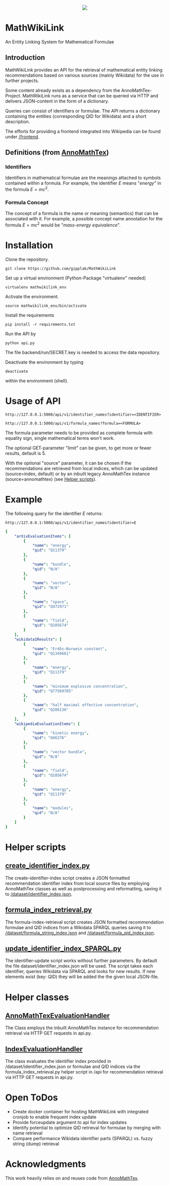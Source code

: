 <p align="center">
  <img src="https://github.com/philsMINT/MathWikiLink/blob/master/media/MathWikiLink_logo.png"/>
</p>

# MathWikiLink

An Entity Linking System for Mathematical Formulae

## Introduction

MathWikiLink provides an API for the retrieval of mathematical entity linking recommendations based on various sources (mainly Wikidata) for the use in further projects.

Some content already exists as a dependency from the AnnoMathTex-Project. MathWikiLink runs as a service that can be queried via HTTP and delivers JSON-content in the form of a dictionary.

Queries can consist of identifiers or formulae. The API returns a dictionary containing the entities (corresponding QID for Wikidata) and a short description.

The efforts for providing a frontend integrated into Wikipedia can be found under [/frontend](https://github.com/gipplab/MathWikiLink/tree/master/frontend).

## Definitions (from [AnnoMathTex](https://github.com/gipplab/AnnoMathTex))

### Identifiers
Identifiers in mathematical formulae are the meanings attached to symbols contained within a formula. For example, the identifier *E* means "*energy*" in the formula $E=mc^2$.

### Formula Concept
The concept of a formula is the name or meaning (semantics) that can be associated with it. 
For example, a possible concept name annotation for the formula $E=mc^2$ would be "*mass-energy equivalence*".

# Installation

Clone the repository. 

    git clone https://github.com/gipplab/MathWikiLink

Set up a virtual environment (Python-Package "virtualenv" needed)

    virtualenv mathwikilink_env

Activate the environment. 

    source mathwikilink_env/bin/activate

Install the requirements

    pip install -r requirements.txt

Run the API by

    python api.py

The file backend/run/SECRET.key is needed to access the data repository.

Deactivate the environment by typing

    deactivate

within the environment (shell).

# Usage of API

`http://127.0.0.1:5000/api/v1/identifier_names?identifier=<IDENTIFIER>`
 
`http://127.0.0.1:5000/api/v1/formula_names?formula=<FORMULA>`

The formula parameter needs to be provided as complete formula with equality sign, single mathematical terms won't work.

The optional GET-parameter "limit" can be given, to get more or fewer results, default is 5.

With the optional "source" parameter, it can be chosen if the recommendations are retrieved from local indices, which 
can be updated (source=index, default) or by an inbuilt legacy AnnoMathTex instance (source=annomathtex) (see [Helper scripts](#helper-scripts)).

# Example

The following query for the identifier $E$ returns:

```http://127.0.0.1:5000/api/v1/identifier_names?identifier=E```

```yaml
{
    "arXivEvaluationItems": [
        {
            "name": "energy",
            "qid": "Q11379"
        },
        {
            "name": "bundle",
            "qid": "N/A"
        },
        {
            "name": "vector",
            "qid": "N/A"
        },
        {
            "name": "space",
            "qid": "Q472971"
        },
        {
            "name": "field",
            "qid": "Q185674"
        }
    ],
    "wikidata1Results": [
        {
            "name": "Erdős–Borwein constant",
            "qid": "Q1349661"
        },
        {
            "name": "energy",
            "qid": "Q11379"
        },
        {
            "name": "minimum explosive concentration",
            "qid": "Q77569705"
        },
        {
            "name": "half maximal effective concentration",
            "qid": "Q286136"
        }
    ],
    "wikipediaEvaluationItems": [
        {
            "name": "kinetic energy",
            "qid": "Q46276"
        },
        {
            "name": "vector bundle",
            "qid": "N/A"
        },
        {
            "name": "field",
            "qid": "Q185674"
        },
        {
            "name": "energy",
            "qid": "Q11379"
        },
        {
            "name": "modules",
            "qid": "N/A"
        }
    ]
}
```

# Helper scripts

## [create_identifier_index.py](https://github.com/gipplab/MathWikiLink/blob/master/backend/api/create_identifier_index.py)

The create-identifier-index script creates a JSON formatted recommendation identifier index from local source files by 
employing AnnoMathTex classes as well as postprocessing and reformatting, saving it to 
[/dataset/identifier_index.json](https://github.com/gipplab/MathWikiLink/blob/master/dataset/identifier_index.json).

## [formula_index_retrieval.py](https://github.com/gipplab/MathWikiLink/blob/master/backend/api/formula_index_retrieval.py)
The formula-index-retrieval script creates JSON formatted recommendation formulae and QID indices from a Wikidata SPARQL
queries saving it to 
[/dataset/formula_string_index.json](https://github.com/gipplab/MathWikiLink/blob/master/dataset/formula_string_index.json) 
and [/dataset/formula_qid_index.json](https://github.com/gipplab/MathWikiLink/blob/master/dataset/formula_qid_index.json).

## [update_identifier_index_SPARQL.py](https://github.com/gipplab/MathWikiLink/blob/master/backend/api/update_identifier_index.py)

The identifier-update script works without further parameters. By default the file dataset/identifier_index.json will be used.
The script takes each identifier, queries Wikidata via SPARQL and looks for new results. If new elements exist (key: QID) they will be added the the given local JSON-file.




# Helper classes

## [AnnoMathTexEvaluationHandler](https://github.com/gipplab/MathWikiLink/blob/master/backend/api/helper_classes/annomathtex_evaluation_handler.py)

The Class employs the inbuilt AnnoMathTex instance for recommendation retrieval via HTTP GET requests in api.py.

## [IndexEvaluationHandler](https://github.com/gipplab/MathWikiLink/blob/master/backend/api/helper_classes/index_evaluation_handler.py)

The class evaluates the identifier index provided in /dataset/identifier_index.json or formulae and QID indices via the
formula_index_retrieval.py helper script in /api for recommendation retrieval via HTTP GET requests in api.py.

# Open ToDos

- Create docker container for hosting MathWikiLink with integrated cronjob to enable frequent index update
- Provide forceupdate argument to api for index updates
- Identify potential to optimize QID retrieval for formulae by merging with name retrieval
- Compare performance Wikidata identifier parts (SPARQL) vs. fuzzy string (dump) retrieval


# Acknowledgments

This work heavily relies on and reuses code from [AnnoMathTex](https://github.com/gipplab/AnnoMathTex).
